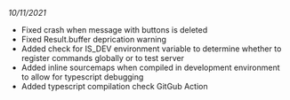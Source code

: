 *10/11/2021*
- Fixed crash when message with buttons is deleted
- Fixed Result.buffer deprication warning
- Added check for IS_DEV environment variable to determine whether to register commands globally or to test server
- Added inline sourcemaps when compiled in development environment to allow for typescript debugging
- Added typescript compilation check GitGub Action